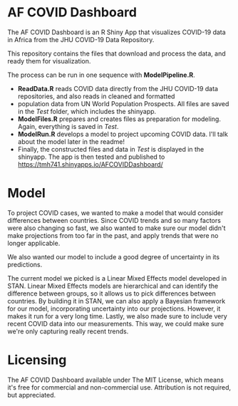 # AF COVID Dashboard

The AF COVID Dashboard is an R Shiny App that visualizes COVID-19 data in Africa from the JHU COVID-19 Data Repository.

This repository contains the files that download and process the data, and ready them for visualization. 

The process can be run in one sequence with **ModelPipeline.R**.

* **ReadData.R** reads COVID data directly from the JHU COVID-19 data repositories, and also reads in cleaned and formatted 
* population data from UN World Population Prospects. All files are saved in the *Test* folder, which includes the shinyapp.
* **ModelFiles.R** prepares and creates files as preparation for modeling. Again, everything is saved in *Test*.
* **ModelRun.R** develops a model to project upcoming COVID data. I'll talk about the model later in the readme!
* Finally, the constructed files and data in *Test* is displayed in the shinyapp. The app is then tested and published to https://tmh741.shinyapps.io/AFCOVIDDashboard/

# Model

To project COVID cases, we wanted to make a model that would consider differences between countries.
Since COVID trends and so many factors were also changing so fast, we also wanted to make sure our model
didn't make projections from too far in the past, and apply trends that were no longer applicable.

We also wanted our model to include a good degree of uncertainty in its predictions.

The current model we picked is a Linear Mixed Effects model developed in STAN. 
Linear Mixed Effects models are hierarchical and can identify the difference between groups,
so it allows us to pick differences between countries.
By building it in STAN, we can also apply a Bayesian framework for our model, incorporating uncertainty
into our projections. However, it makes it run for a very long time.
Lastly, we also made sure to include very recent COVID data into our measurements. This way,
we could make sure we're only capturing really recent trends. 

# Licensing

The AF COVID Dashboard available under The MIT License, which means it's free for commercial and non-commercial use. Attribution is not required, but appreciated. 
